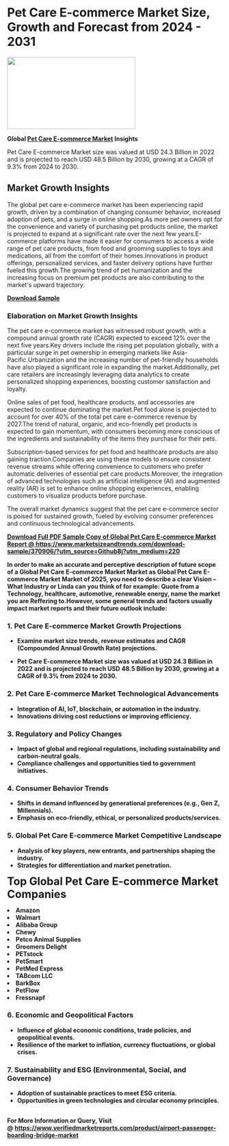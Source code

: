 <H1>Pet Care E-commerce Market Size, Growth and Forecast from 2024 - 2031</H1><img class="aligncenter size-medium wp-image-584254" src="https://thirdeyenews.in/wp-content/uploads/2024/09/Global-Market-Research-300x168.jpeg" alt="" width="300" height="168" /><p><strong>Global&nbsp;<a href="https://www.marketsizeandtrends.com/download-sample/370906/?utm_source=Github8j?utm_medium=220">Pet Care E-commerce Market</a> Insights</strong></p><p>Pet Care E-commerce Market size was valued at USD 24.3 Billion in 2022 and is projected to reach USD 48.5 Billion by 2030, growing at a CAGR of 9.3% from 2024 to 2030.</p><p><h2>Market Growth Insights</h2> <p>The global pet care e-commerce market has been experiencing rapid growth, driven by a combination of changing consumer behavior, increased adoption of pets, and a surge in online shopping.As more pet owners opt for the convenience and variety of purchasing pet products online, the market is projected to expand at a significant rate over the next few years.E-commerce platforms have made it easier for consumers to access a wide range of pet care products, from food and grooming supplies to toys and medications, all from the comfort of their homes.Innovations in product offerings, personalized services, and faster delivery options have further fueled this growth.The growing trend of pet humanization and the increasing focus on premium pet products are also contributing to the market's upward trajectory.</p> <p><strong><a href="#">Download Sample</a></strong></p> <h3>Elaboration on Market Growth Insights</h3> <p>The pet care e-commerce market has witnessed robust growth, with a compound annual growth rate (CAGR) expected to exceed 12% over the next five years.Key drivers include the rising pet population globally, with a particular surge in pet ownership in emerging markets like Asia-Pacific.Urbanization and the increasing number of pet-friendly households have also played a significant role in expanding the market.Additionally, pet care retailers are increasingly leveraging data analytics to create personalized shopping experiences, boosting customer satisfaction and loyalty.</p> <p>Online sales of pet food, healthcare products, and accessories are expected to continue dominating the market.Pet food alone is projected to account for over 40% of the total pet care e-commerce revenue by 2027.The trend of natural, organic, and eco-friendly pet products is expected to gain momentum, with consumers becoming more conscious of the ingredients and sustainability of the items they purchase for their pets.</p> <p>Subscription-based services for pet food and healthcare products are also gaining traction.Companies are using these models to ensure consistent revenue streams while offering convenience to customers who prefer automatic deliveries of essential pet care products.Moreover, the integration of advanced technologies such as artificial intelligence (AI) and augmented reality (AR) is set to enhance online shopping experiences, enabling customers to visualize products before purchase.</p> <p>The overall market dynamics suggest that the pet care e-commerce sector is poised for sustained growth, fueled by evolving consumer preferences and continuous technological advancements.</p> <p><strong><a href="#"></p><p><span class=""><strong>Download Full PDF Sample Copy of Global Pet Care E-commerce Market Report</strong> @ <a href="https://www.marketsizeandtrends.com/download-sample/370906/?utm_source=Github8j?utm_medium=220" target="_blank">https://www.marketsizeandtrends.com/download-sample/370906/?utm_source=Github8j?utm_medium=220</a></span></p><p>In order to make an accurate and perceptive description of future scope of a Global&nbsp;Pet Care E-commerce Market Market as Global&nbsp;Pet Care E-commerce Market Market of 2025, you need to describe a clear Vision &ndash; What Industry or Linda can you think of for example: Quote from a Technology, healthcare, automotive, renewable energy, name the market you are Reffering to.However, some general trends and factors usually impact market reports and their future outlook include:</p><h3>1.&nbsp;<strong>Pet Care E-commerce Market Growth Projections</strong></h3><ul><li>Examine market size trends, revenue estimates and CAGR (Compounded Annual Growth Rate) projections.</li><li><p>Pet Care E-commerce Market size was valued at USD 24.3 Billion in 2022 and is projected to reach USD 48.5 Billion by 2030, growing at a CAGR of 9.3% from 2024 to 2030.</p></li></ul><h3>2.&nbsp;<strong>Pet Care E-commerce Market Technological Advancements</strong></h3><ul><li>Integration of AI, IoT, blockchain, or automation in the industry.</li><li>Innovations driving cost reductions or improving efficiency.</li></ul><h3>3.&nbsp;<strong>Regulatory and Policy Changes</strong></h3><ul><li>Impact of global and regional regulations, including sustainability and carbon-neutral goals.</li><li>Compliance challenges and opportunities tied to government initiatives.</li></ul><h3>4.&nbsp;<strong>Consumer Behavior Trends</strong></h3><ul><li>Shifts in demand influenced by generational preferences (e.g., Gen Z, Millennials).</li><li>Emphasis on eco-friendly, ethical, or personalized products/services.</li></ul><h3>5.&nbsp;<strong>Global Pet Care E-commerce Market Competitive Landscape</strong></h3><ul><li>Analysis of key players, new entrants, and partnerships shaping the industry.</li><li>Strategies for differentiation and market penetration.</li></ul><p data-pm-slice="1 1 []"><span style="color: inherit; font-family: inherit; font-size: 25px;">Top Global Pet Care E-commerce Market Companies</span></p><div class="" data-test-id=""><p><li>Amazon</li><li> Walmart</li><li> Alibaba Group</li><li> Chewy</li><li> Petco Animal Supplies</li><li> Groomers Delight</li><li> PETstock</li><li> PetSmart</li><li> PetMed Express</li><li> TABcom LLC</li><li> BarkBox</li><li> PetFlow</li><li> Fressnapf</li></p></div><h3>6.&nbsp;<strong>Economic and Geopolitical Factors</strong></h3><ul><li>Influence of global economic conditions, trade policies, and geopolitical events.</li><li>Resilience of the market to inflation, currency fluctuations, or global crises.</li></ul><h3>7.&nbsp;<strong>Sustainability and ESG (Environmental, Social, and Governance)</strong></h3><ul><li>Adoption of sustainable practices to meet ESG criteria.</li><li>Opportunities in green technologies and circular economy principles.</li></ul><h2><strong style="font-size: 14px;">For More Information or Query, Visit @&nbsp;</strong><a style="background-color: #ffffff; font-size: 14px;" href="https://www.marketsizeandtrends.com/report/pet-care-e-commerce-market/" target="_blank">https://www.verifiedmarketreports.com/product/airport-passenger-boarding-bridge-market</a></h2>